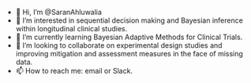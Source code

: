 - 👋 Hi, I’m @SaranAhluwalia
- 👀 I’m interested in sequential decision making and Bayesian inference within longitudinal clinical studies.
- 🌱 I’m currently learning Bayesian Adaptive Methods for Clinical Trials.
- 💞️ I’m looking to collaborate on experimental design studies and improving mitigation and assessment measures in the face of missing data.
- 📫 How to reach me: email or Slack.

<!---
SaranAhluwalia/SaranAhluwalia is a ✨ special ✨ repository because its `README.md` (this file) appears on your GitHub profile.
You can click the Preview link to take a look at your changes.
--->
